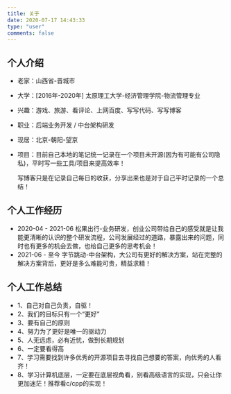 ```yaml
---
title: 关于
date: 2020-07-17 14:43:33
type: "user"
comments: false
---
```


## 个人介绍
- 老家：山西省-晋城市
- 大学：[2016年-2020年] 太原理工大学-经济管理学院-物流管理专业
- 兴趣：游戏、旅游、看评论、上网百度、写写代码、写写博客
- 职业：后端业务开发 / 中台架构研发
- 现居：北京-朝阳-望京
- 项目：目前自己本地的笔记统一记录在一个项目未开源(因为有可能有公司隐私)，平时写一些工具/项目来提高效率！

    写博客只是在记录自己每日的收获，分享出来也是对于自己平时记录的一个总结！

## 个人工作经历
- 2020-04 - 2021-06 松果出行-业务研发，创业公司带给自己的感受就是让我能更清晰的认识的整个研发流程，公司发展经过的道路，暴露出来的问题，同时也有更多的机会去做，也给自己更多的思考机会！
- 2021-06 - 至今 字节跳动-中台架构，大公司有更好的解决方案，站在完整的解决方案背后，更好是多么难能可贵，精益求精！

## 个人工作总结
- 1、自己对自己负责，自驱！
- 2、我们的目标只有一个“更好”
- 3、要有自己的原则
- 4、努力为了更好是唯一的驱动力
- 5、人无远虑，必有近忧，做到长期规划
- 6、一定要看得高
- 7、学习需要找到许多优秀的开源项目去寻找自己想要的答案，向优秀的人看齐！
- 8、学习计算机底层，一定要在底层视角看，别看高级语言的实现，只会让你更加迷茫！推荐看c/cpp的实现！